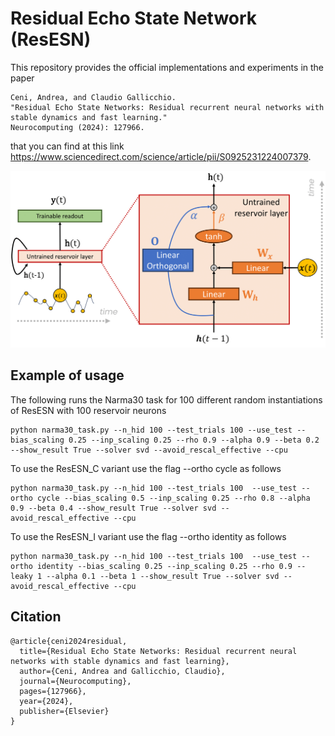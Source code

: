 # Residual Echo State Network (ResESN)

This repository provides the official implementations and experiments in the paper 
```
Ceni, Andrea, and Claudio Gallicchio. 
"Residual Echo State Networks: Residual recurrent neural networks with stable dynamics and fast learning."
Neurocomputing (2024): 127966.
```
that you can find at this link https://www.sciencedirect.com/science/article/pii/S0925231224007379.

![ResESN](/assets/ResESN.png "ResESN")

## Example of usage

The following runs the Narma30 task for 100 different random instantiations of ResESN with 100 reservoir neurons
```
python narma30_task.py --n_hid 100 --test_trials 100 --use_test --bias_scaling 0.25 --inp_scaling 0.25 --rho 0.9 --alpha 0.9 --beta 0.2 --show_result True --solver svd --avoid_rescal_effective --cpu
```

To use the ResESN_C variant use the flag --ortho cycle as follows
```
python narma30_task.py --n_hid 100 --test_trials 100  --use_test --ortho cycle --bias_scaling 0.5 --inp_scaling 0.25 --rho 0.8 --alpha 0.9 --beta 0.4 --show_result True --solver svd --avoid_rescal_effective --cpu
```
To use the ResESN_I variant use the flag --ortho identity as follows
```
python narma30_task.py --n_hid 100 --test_trials 100  --use_test --ortho identity --bias_scaling 0.25 --inp_scaling 0.25 --rho 0.9 --leaky 1 --alpha 0.1 --beta 1 --show_result True --solver svd --avoid_rescal_effective --cpu
```


## Citation
```
@article{ceni2024residual,
  title={Residual Echo State Networks: Residual recurrent neural networks with stable dynamics and fast learning},
  author={Ceni, Andrea and Gallicchio, Claudio},
  journal={Neurocomputing},
  pages={127966},
  year={2024},
  publisher={Elsevier}
}
```
